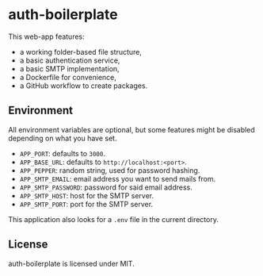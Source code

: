 # auth-boilerplate

This web-app features:
* a working folder-based file structure,
* a basic authentication service,
* a basic SMTP implementation,
* a Dockerfile for convenience,
* a GitHub workflow to create packages.


## Environment

All environment variables are optional, but some features might be disabled depending on what you have set.

* `APP_PORT`: defaults to `3000`.
* `APP_BASE_URL`: defaults to `http://localhost:<port>`.
* `APP_PEPPER`: random string, used for password hashing.
* `APP_SMTP_EMAIL`: email address you want to send mails from.
* `APP_SMTP_PASSWORD`: password for said email address.
* `APP_SMTP_HOST`: host for the SMTP server.
* `APP_SMTP_PORT`: port for the SMTP server.

This application also looks for a `.env` file in the current directory.


## License

auth-boilerplate is licensed under MIT.
